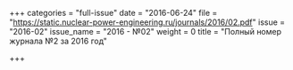 +++
categories = "full-issue"
date = "2016-06-24"
file = "https://static.nuclear-power-engineering.ru/journals/2016/02.pdf"
issue = "2016-02"
issue_name = "2016 - №02"
weight = 0
title = "Полный номер журнала №2 за 2016 год"

+++

